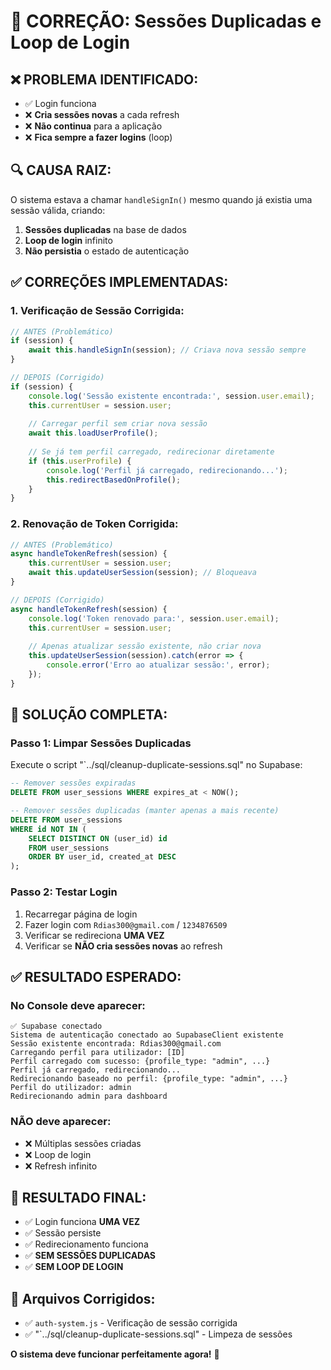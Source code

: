 # 🔧 CORREÇÃO: Sessões Duplicadas e Loop de Login

## ❌ **PROBLEMA IDENTIFICADO:**
- ✅ Login funciona
- ❌ **Cria sessões novas** a cada refresh
- ❌ **Não continua** para a aplicação
- ❌ **Fica sempre a fazer logins** (loop)

## 🔍 **CAUSA RAIZ:**
O sistema estava a chamar `handleSignIn()` mesmo quando já existia uma sessão válida, criando:
1. **Sessões duplicadas** na base de dados
2. **Loop de login** infinito
3. **Não persistia** o estado de autenticação

## ✅ **CORREÇÕES IMPLEMENTADAS:**

### **1. Verificação de Sessão Corrigida:**
```javascript
// ANTES (Problemático)
if (session) {
    await this.handleSignIn(session); // Criava nova sessão sempre
}

// DEPOIS (Corrigido)
if (session) {
    console.log('Sessão existente encontrada:', session.user.email);
    this.currentUser = session.user;
    
    // Carregar perfil sem criar nova sessão
    await this.loadUserProfile();
    
    // Se já tem perfil carregado, redirecionar diretamente
    if (this.userProfile) {
        console.log('Perfil já carregado, redirecionando...');
        this.redirectBasedOnProfile();
    }
}
```

### **2. Renovação de Token Corrigida:**
```javascript
// ANTES (Problemático)
async handleTokenRefresh(session) {
    this.currentUser = session.user;
    await this.updateUserSession(session); // Bloqueava
}

// DEPOIS (Corrigido)
async handleTokenRefresh(session) {
    console.log('Token renovado para:', session.user.email);
    this.currentUser = session.user;
    
    // Apenas atualizar sessão existente, não criar nova
    this.updateUserSession(session).catch(error => {
        console.error('Erro ao atualizar sessão:', error);
    });
}
```

## 🚀 **SOLUÇÃO COMPLETA:**

### **Passo 1: Limpar Sessões Duplicadas**
Execute o script "`../sql/cleanup-duplicate-sessions.sql" no Supabase:

```sql
-- Remover sessões expiradas
DELETE FROM user_sessions WHERE expires_at < NOW();

-- Remover sessões duplicadas (manter apenas a mais recente)
DELETE FROM user_sessions 
WHERE id NOT IN (
    SELECT DISTINCT ON (user_id) id
    FROM user_sessions
    ORDER BY user_id, created_at DESC
);
```

### **Passo 2: Testar Login**
1. Recarregar página de login
2. Fazer login com `Rdias300@gmail.com` / `1234876509`
3. Verificar se redireciona **UMA VEZ**
4. Verificar se **NÃO cria sessões novas** ao refresh

## ✅ **RESULTADO ESPERADO:**

### **No Console deve aparecer:**
```
✅ Supabase conectado
Sistema de autenticação conectado ao SupabaseClient existente
Sessão existente encontrada: Rdias300@gmail.com
Carregando perfil para utilizador: [ID]
Perfil carregado com sucesso: {profile_type: "admin", ...}
Perfil já carregado, redirecionando...
Redirecionando baseado no perfil: {profile_type: "admin", ...}
Perfil do utilizador: admin
Redirecionando admin para dashboard
```

### **NÃO deve aparecer:**
- ❌ Múltiplas sessões criadas
- ❌ Loop de login
- ❌ Refresh infinito

## 🎯 **RESULTADO FINAL:**
- ✅ Login funciona **UMA VEZ**
- ✅ Sessão persiste
- ✅ Redirecionamento funciona
- ✅ **SEM SESSÕES DUPLICADAS**
- ✅ **SEM LOOP DE LOGIN**

## 📁 **Arquivos Corrigidos:**
- ✅ `auth-system.js` - Verificação de sessão corrigida
- ✅ "`../sql/cleanup-duplicate-sessions.sql" - Limpeza de sessões

**O sistema deve funcionar perfeitamente agora!** 🚀


